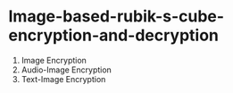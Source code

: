 # Image-based-rubik-s-cube-encryption-and-decryption

1) Image Encryption
2) Audio-Image Encryption
3) Text-Image Encryption
